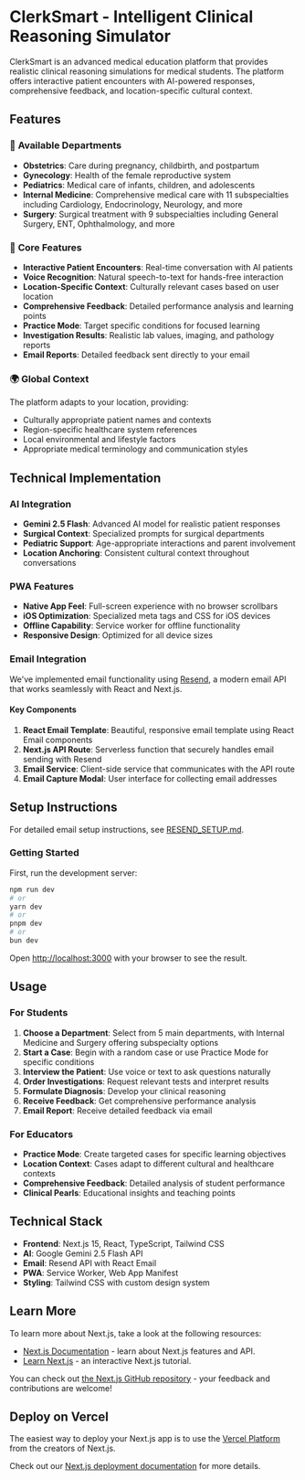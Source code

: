 # ClerkSmart - Intelligent Clinical Reasoning Simulator

ClerkSmart is an advanced medical education platform that provides realistic clinical reasoning simulations for medical students. The platform offers interactive patient encounters with AI-powered responses, comprehensive feedback, and location-specific cultural context.

## Features

### 🏥 **Available Departments**
- **Obstetrics**: Care during pregnancy, childbirth, and postpartum
- **Gynecology**: Health of the female reproductive system  
- **Pediatrics**: Medical care of infants, children, and adolescents
- **Internal Medicine**: Comprehensive medical care with 11 subspecialties including Cardiology, Endocrinology, Neurology, and more
- **Surgery**: Surgical treatment with 9 subspecialties including General Surgery, ENT, Ophthalmology, and more

### 🎯 **Core Features**
- **Interactive Patient Encounters**: Real-time conversation with AI patients
- **Voice Recognition**: Natural speech-to-text for hands-free interaction
- **Location-Specific Context**: Culturally relevant cases based on user location
- **Comprehensive Feedback**: Detailed performance analysis and learning points
- **Practice Mode**: Target specific conditions for focused learning
- **Investigation Results**: Realistic lab values, imaging, and pathology reports
- **Email Reports**: Detailed feedback sent directly to your email

### 🌍 **Global Context**
The platform adapts to your location, providing:
- Culturally appropriate patient names and contexts
- Region-specific healthcare system references
- Local environmental and lifestyle factors
- Appropriate medical terminology and communication styles

## Technical Implementation

### AI Integration
- **Gemini 2.5 Flash**: Advanced AI model for realistic patient responses
- **Surgical Context**: Specialized prompts for surgical departments
- **Pediatric Support**: Age-appropriate interactions and parent involvement
- **Location Anchoring**: Consistent cultural context throughout conversations

### PWA Features
- **Native App Feel**: Full-screen experience with no browser scrollbars
- **iOS Optimization**: Specialized meta tags and CSS for iOS devices
- **Offline Capability**: Service worker for offline functionality
- **Responsive Design**: Optimized for all device sizes

### Email Integration
We've implemented email functionality using [Resend](https://resend.com), a modern email API that works seamlessly with React and Next.js.

#### Key Components
1. **React Email Template**: Beautiful, responsive email template using React Email components
2. **Next.js API Route**: Serverless function that securely handles email sending with Resend
3. **Email Service**: Client-side service that communicates with the API route
4. **Email Capture Modal**: User interface for collecting email addresses

## Setup Instructions

For detailed email setup instructions, see [RESEND_SETUP.md](./RESEND_SETUP.md).

### Getting Started

First, run the development server:

```bash
npm run dev
# or
yarn dev
# or
pnpm dev
# or
bun dev
```

Open [http://localhost:3000](http://localhost:3000) with your browser to see the result.

## Usage

### For Students
1. **Choose a Department**: Select from 5 main departments, with Internal Medicine and Surgery offering subspecialty options
2. **Start a Case**: Begin with a random case or use Practice Mode for specific conditions
3. **Interview the Patient**: Use voice or text to ask questions naturally
4. **Order Investigations**: Request relevant tests and interpret results
5. **Formulate Diagnosis**: Develop your clinical reasoning
6. **Receive Feedback**: Get comprehensive performance analysis
7. **Email Report**: Receive detailed feedback via email

### For Educators
- **Practice Mode**: Create targeted cases for specific learning objectives
- **Location Context**: Cases adapt to different cultural and healthcare contexts
- **Comprehensive Feedback**: Detailed analysis of student performance
- **Clinical Pearls**: Educational insights and teaching points

## Technical Stack

- **Frontend**: Next.js 15, React, TypeScript, Tailwind CSS
- **AI**: Google Gemini 2.5 Flash API
- **Email**: Resend API with React Email
- **PWA**: Service Worker, Web App Manifest
- **Styling**: Tailwind CSS with custom design system

## Learn More

To learn more about Next.js, take a look at the following resources:

- [Next.js Documentation](https://nextjs.org/docs) - learn about Next.js features and API.
- [Learn Next.js](https://nextjs.org/learn) - an interactive Next.js tutorial.

You can check out [the Next.js GitHub repository](https://github.com/vercel/next.js) - your feedback and contributions are welcome!

## Deploy on Vercel

The easiest way to deploy your Next.js app is to use the [Vercel Platform](https://vercel.com/new?utm_medium=default-template&filter=next.js&utm_source=create-next-app&utm_campaign=create-next-app-readme) from the creators of Next.js.

Check out our [Next.js deployment documentation](https://nextjs.org/docs/app/building-your-application/deploying) for more details.
